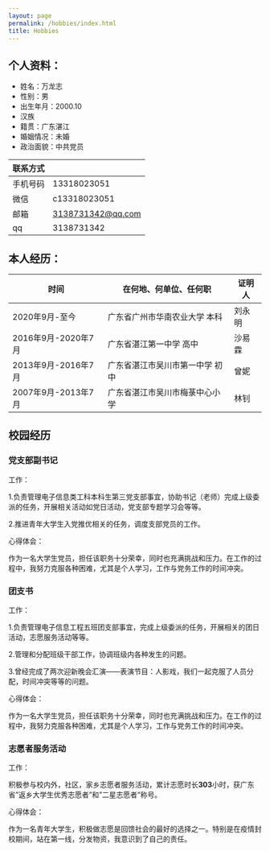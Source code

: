 ```yaml
---
layout: page
permalink: /hobbies/index.html
title: Hobbies
---
```




## 个人资料：

- 姓名：万龙志
- 性别：男
- 出生年月：2000.10
- 汉族
- 籍贯：广东湛江
- 婚姻情况：未婚
- 政治面貌：中共党员

| 联系方式 |                   |
| -------- | :---------------- |
| 手机号码 | 13318023051       |
| 微信     | c13318023051      |
| 邮箱     | 3138731342@qq.com |
| qq       | 3138731342        |



## 本人经历：

| 时间                | 在何地、何单位、任何职             | 证明人 |
| ------------------- | ---------------------------------- | ------ |
| 2020年9月-至今      | 广东省广州市华南农业大学   本科    | 刘永明 |
| 2016年9月-2020年7月 | 广东省湛江第一中学    高中         | 沙易霖 |
| 2013年9月-2016年7月 | 广东省湛江市吴川市第一中学    初中 | 曾妮   |
| 2007年9月-2013年7月 | 广东省湛江市吴川市梅菉中心小学     | 林钊   |



## 校园经历

### 党支部副书记

工作：

1.负责管理电子信息类工科本科生第三党支部事宜，协助书记（老师）完成上级委派的任务，开展相关活动如党日活动，党支部专题学习会等等。

2.推进青年大学生入党推优相关的任务，调度支部党员的工作。

心得体会：

作为一名大学生党员，担任该职务十分荣幸，同时也充满挑战和压力。在工作的过程中，我努力克服各种困难，尤其是个人学习，工作与党务工作的时间冲突。

### 团支书

工作：

1.负责管理电子信息工程五班团支部事宜，完成上级委派的任务，开展相关的团日活动，志愿服务活动等等。

2.管理和分配班级干部工作，协调班级内各种发生的问题。

3.曾经完成了两次迎新晚会汇演——表演节目：人影戏，我们一起克服了人员分配，时间冲突等等的问题。

心得体会：

作为一名大学生党员，担任该职务十分荣幸，同时也充满挑战和压力。在工作的过程中，我努力克服各种困难，尤其是个人学习，工作与党务工作的时间冲突。

### 志愿者服务活动

工作：

积极参与校内外，社区，家乡志愿者服务活动，累计志愿时长**303**小时，获广东省”返乡大学生优秀志愿者”和”二星志愿者“称号。

心得体会：

作为一名青年大学生，积极做志愿是回馈社会的最好的选择之一。特别是在疫情封校期间，站在第一线，分发物资，我意识到了自己的责任。
